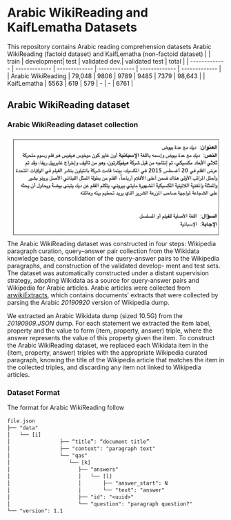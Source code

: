 # Arabic WikiReading and KaifLematha Datasets
This repository contains Arabic reading comprehension datasets Arabic WikiReading (factoid dataset) and KaifLematha (non-factoid dataset)
 |               | train | development| test | validated dev.| validated test | total |
 | ------------- | ------------- | ------------- | ------------- | ------------- | ------------- |
 | Arabic WikiReading  | 79,048  | 9806  | 9789  | 9485  | 7379  | 98,643 |
 | KaifLematha  | 5563  | 619  | 579  | -  | -  | 6761  |
## Arabic WikiReading dataset 
### Arabic WikiReading dataset collection
![Arabic WikiReading Sample.](Arabic_WikiReading_Sample.png)
The Arabic WikiReading dataset was constructed in four steps: Wikipedia paragraph curation, query–answer pair collection from the Wikidata knowledge base, consolidation of the query–answer pairs to the Wikipedia paragraphs, and construction of the validated develop- ment and test sets. The dataset was automatically constructed under a distant supervision strategy, adopting Wikidata as a source for query-answer pairs and Wikipedia for Arabic articles. Arabic articles were collected from [arwikiExtracts](https://github.com/motazsaad/arwikiExtracts), which contains documents’ extracts that were collected by parsing the Arabic _20190920_ version of Wikipedia dump.

We extracted an Arabic Wikidata dump (sized 10.5G) from the _20190909.JSON_ dump. For each statement we extracted the item label, property and the value to form (item, property, answer) triple, where the answer represents the value of this property given the item. To construct the Arabic WikiReading dataset, we replaced each Wikidata item in the (item, property, answer) triples with the appropriate Wikipedia curated paragraph, knowing the title of the Wikipedia article that matches the item in the collected triples, and discarding any item not linked to Wikipedia articles. 
### Dataset Format
The format for Arabic WikiReading follow
```
file.json
├── "data"
│   └── [i]
│                ├── “title”: “document title”
│                ├── "context": "paragraph text"
│                └── "qas"
│                   └── [k]
│                      ├── "answers"
│                      │   └── [l]
│                      │       ├── "answer_start": N
│                      │       └── "text": "answer"
│                      ├── "id": "<uuid>"
│                      └── "question": "paragraph question?"
└── "version": 1.1
```
